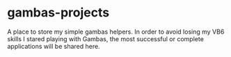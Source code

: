 # gambas-projects
A place to store my simple gambas helpers. In order to avoid losing my VB6 skills I stared playing with Gambas, the most successful or complete applications will be shared here.
